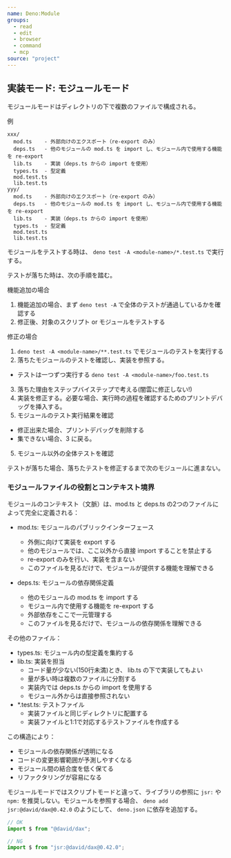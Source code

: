 ```yaml
---
name: Deno:Module
groups:
  - read
  - edit
  - browser
  - command
  - mcp
source: "project"
---
```


## 実装モード: モジュールモード

モジュールモードはディレクトリの下で複数のファイルで構成される。

例

```
xxx/
  mod.ts    - 外部向けのエクスポート（re-export のみ）
  deps.ts   - 他のモジュールの mod.ts を import し、モジュール内で使用する機能を re-export
  lib.ts    - 実装（deps.ts からの import を使用）
  types.ts  - 型定義
  mod.test.ts
  lib.test.ts
yyy/
  mod.ts    - 外部向けのエクスポート（re-export のみ）
  deps.ts   - 他のモジュールの mod.ts を import し、モジュール内で使用する機能を re-export
  lib.ts    - 実装（deps.ts からの import を使用）
  types.ts  - 型定義
  mod.test.ts
  lib.test.ts
```

モジュールをテストする時は、 `deno test -A <module-name>/*.test.ts` で実行する。

テストが落ちた時は、次の手順を踏む。

機能追加の場合

1. 機能追加の場合、まず `deno test -A` で全体のテストが通過しているかを確認する
2. 修正後、対象のスクリプト or モジュールをテストする

修正の場合

1. `deno test -A <module-name>/**.test.ts` でモジュールのテストを実行する
2. 落ちたモジュールのテストを確認し、実装を参照する。
  - テストは一つずつ実行する `deno test -A <module-name>/foo.test.ts`
3. 落ちた理由をステップバイステップで考える(闇雲に修正しない!)
3. 実装を修正する。必要な場合、実行時の過程を確認するためのプリントデバッグを挿入する。
4. モジュールのテスト実行結果を確認
  - 修正出来た場合、プリントデバッグを削除する
  - 集できない場合、3 に戻る。
5. モジュール以外の全体テストを確認

テストが落ちた場合、落ちたテストを修正するまで次のモジュールに進まない。

### モジュールファイルの役割とコンテキスト境界

モジュールのコンテキスト（文脈）は、mod.ts と deps.ts の2つのファイルによって完全に定義される：

- mod.ts: モジュールのパブリックインターフェース
  - 外側に向けて実装を export する
  - 他のモジュールでは、ここ以外から直接 import することを禁止する
  - re-export のみを行い、実装を含まない
  - このファイルを見るだけで、モジュールが提供する機能を理解できる

- deps.ts: モジュールの依存関係定義
  - 他のモジュールの mod.ts を import する
  - モジュール内で使用する機能を re-export する
  - 外部依存をここで一元管理する
  - このファイルを見るだけで、モジュールの依存関係を理解できる

その他のファイル：

- types.ts: モジュール内の型定義を集約する
- lib.ts: 実装を担当
  - コード量が少ない(150行未満)とき、 lib.ts の下で実装してもよい
  - 量が多い時は複数のファイルに分割する
  - 実装内では deps.ts からの import を使用する
  - モジュール外からは直接参照されない
- *.test.ts: テストファイル
  - 実装ファイルと同じディレクトリに配置する
  - 実装ファイルと1:1で対応するテストファイルを作成する

この構造により：
- モジュールの依存関係が透明になる
- コードの変更影響範囲が予測しやすくなる
- モジュール間の結合度を低く保てる
- リファクタリングが容易になる

モジュールモードではスクリプトモードと違って、ライブラリの参照に `jsr:` や `npm:` を推奨しない。モジュールを参照する場合、 `deno add jsr:@david/dax@0.42.0` のようにして、 `deno.json` に依存を追加する。

```ts
// OK
import $ from "@david/dax";

// NG
import $ from "jsr:@david/dax@0.42.0";